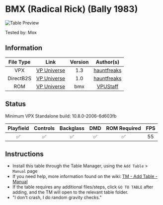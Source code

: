 ﻿# BMX (Radical Rick) (Bally 1983)

![Table Preview](../../images/vpx-bmx.png)

Tested by: Mox

## Information
| File Type | Link | Version | Author(s) | 
|:---------:|:----:|:-------:|:---------:|
| VPX | [VP Universe](https://vpuniverse.com/files/file/20599-bmx-bally-1983-radical-rick-dtfsvr/) | 1.3 | [hauntfreaks](https://vpuniverse.com/profile/5216-hauntfreaks/) |
| DirectB2S | [VP Universe](https://vpuniverse.com/files/file/20598-bmx-bally-1983-radical-rick-b2s/) | 1.0 | [hauntfreaks](https://vpuniverse.com/profile/5216-hauntfreaks/) |
| ROM | [VP Universe](https://vpuniverse.com/files/file/1059-bmx-bally-1982/) | bmx | [VPUStaff](https://vpuniverse.com/profile/50-vpustaff/) |

## Status 
Minimum VPX Standalone build: 10.8.0-2006-6d603fb

| Playfield | Controls | Backglass | DMD | ROM Required | FPS | 
|:---------:|:--------:|:---------:|:---:|:------------:|:---:|
| :white_check_mark: | :white_check_mark: | :white_check_mark: | :white_check_mark: | :white_check_mark: | 55 |

## Instructions

- Install this table through the Table Manager, using the `Add Table` > `Manual` page
- If you need help, more information found on the wiki: [TM - Add Table - Manual](https://github.com/LegendsUnchained/vpx-standalone-alp4k/wiki/%5B04%5D-%F0%9F%A7%A1-TM-%E2%80%90-Other-Features#add-table---manual)
- If the table requires any additional files/steps, click `GO TO TABLE` after adding, and the TM will open to the relevant table folder.
- "I don't crash, I do random gravity checks."

